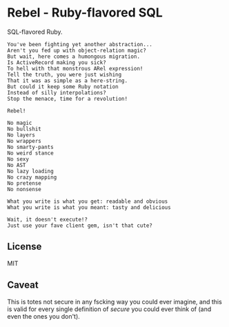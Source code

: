 # Rebel - Ruby-flavored SQL

SQL-flavored Ruby.

```
You've been fighting yet another abstraction...
Aren't you fed up with object-relation magic?
But wait, here comes a humongous migration.
Is ActiveRecord making you sick?
To hell with that monstrous ARel expression!
Tell the truth, you were just wishing
That it was as simple as a here-string.
But could it keep some Ruby notation
Instead of silly interpolations?
Stop the menace, time for a revolution!

Rebel!

No magic
No bullshit
No layers
No wrappers
No smarty-pants
No weird stance
No sexy
No AST
No lazy loading
No crazy mapping
No pretense
No nonsense

What you write is what you get: readable and obvious
What you write is what you meant: tasty and delicious

Wait, it doesn't execute!?
Just use your fave client gem, isn't that cute?
```

## License

MIT

## Caveat

This is totes not secure in any fscking way you could ever imagine, and this is
valid for every single definition of *secure* you could ever think of (and even
the ones you don't).
